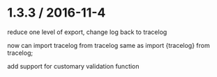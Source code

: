 # 1.3.3 / 2016-11-4
reduce one level of export, change log back to tracelog

now can import tracelog from tracelog same as import {tracelog} from tracelog;

add support for customary validation function